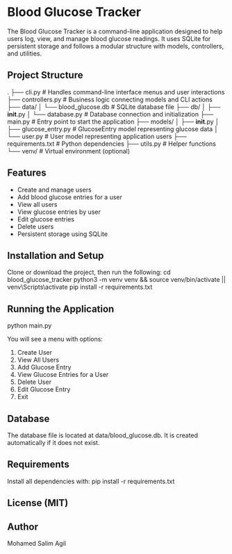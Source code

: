 # Blood Glucose Tracker

The Blood Glucose Tracker is a command-line application designed to help users log, view, and manage blood glucose readings. It uses SQLite for persistent storage and follows a modular structure with models, controllers, and utilities.



## Project Structure
.
├── cli.py                  # Handles command-line interface menus and user interactions
├── controllers.py          # Business logic connecting models and CLI actions
├── data/
│   └── blood_glucose.db    # SQLite database file
├── db/
│   ├── __init__.py
│   └── database.py         # Database connection and initialization
├── main.py                 # Entry point to start the application
├── models/
│   ├── __init__.py
│   ├── glucose_entry.py    # GlucoseEntry model representing glucose data
│   └── user.py             # User model representing application users
├── requirements.txt        # Python dependencies
├── utils.py                # Helper functions
└── venv/                   # Virtual environment (optional)

## Features
- Create and manage users
- Add blood glucose entries for a user
- View all users
- View glucose entries by user
- Edit glucose entries
- Delete users
- Persistent storage using SQLite

## Installation and Setup
Clone or download the project, then run the following:
cd blood_glucose_tracker
python3 -m venv venv && source venv/bin/activate || venv\Scripts\activate
pip install -r requirements.txt

## Running the Application
python main.py

You will see a menu with options:
1. Create User
2. View All Users
3. Add Glucose Entry
4. View Glucose Entries for a User
5. Delete User
6. Edit Glucose Entry
0. Exit

## Database
The database file is located at data/blood_glucose.db. It is created automatically if it does not exist.

## Requirements
Install all dependencies with:
pip install -r requirements.txt

## License (MIT)

## Author
Mohamed Salim Agil


